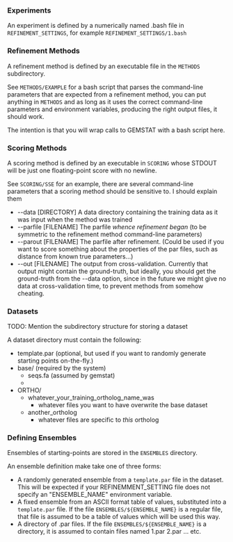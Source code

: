 
### Experiments
An experiment is defined by a numerically named .bash file in `REFINEMENT_SETTINGS`, for example `REFINEMENT_SETTINGS/1.bash`

### Refinement Methods
A refinement method is defined by an executable file in the `METHODS` subdirectory.

See `METHODS/EXAMPLE` for a bash script that parses the command-line parameters that are expected from a refinement method, you can put anything in `METHODS` and as long as it uses the correct command-line parameters and environment variables, producing the right output files, it should work.

The intention is that you will wrap calls to GEMSTAT with a bash script here.

### Scoring Methods
A scoring method is defined by an executable in `SCORING` whose STDOUT will be just one floating-point score with no newline.

See `SCORING/SSE` for an example, there are several command-line parameters that a scoring method should be sensitive to.
I should explain them

- --data [DIRECTORY]
	A data directory containing the training data as it was input when the method was trained
- --parfile [FILENAME]
	The parfile *whence refinement began* (to be symmetric to the refinement method command-line parameters)
- --parout [FILENAME]
	The parfile after refinement. (Could be used if you want to score something about the properties of the par files, such as distance from known true parameters...)
- --out [FILENAME]
	The output from cross-validation. Currently that output might contain the ground-truth, but ideally, you should get the ground-truth from the --data option, since in the future we might give no data at cross-validation time, to prevent methods from somehow cheating.

### Datasets
TODO: Mention the subdirectory structure for storing a dataset

A dataset directory must contain the following:
- template.par (optional, but used if you want to randomly generate starting points on-the-fly.)
- base/ (required by the system)
	- seqs.fa (assumed by gemstat)
	- 
- ORTHO/
	- whatever_your_training_ortholog_name_was
		- whatever files you want to have overwrite the base dataset
	- another_ortholog
		- whatever files are specific to _this_ ortholog


### Defining Ensembles

Ensembles of starting-points are stored in the `ENSEMBLES` directory.

An ensemble definition make take one of three forms:
- A randomly generated ensemble from a `template.par` file in the dataset. This will be expected if your REFINEMMENT\_SETTING file does not specify an "ENSEMBLE\_NAME" environment variable.
- A fixed ensemble from an ASCII format table of values, substituted into a `template.par` file.
	If the file `ENSEMBLES/${ENSEMBLE_NAME}` is a regular file, that file is assumed to be a table of values which will be used this way.
- A directory of .par files.
	If the file `ENSEMBLES/${ENSEMBLE_NAME}` is a directory, it is assumed to contain files named 1.par 2.par ... etc.

